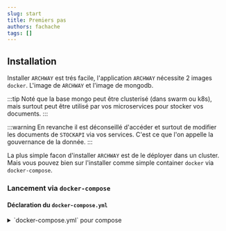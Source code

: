 ```yaml
---
slug: start
title: Premiers pas
authors: fachache
tags: []
---
```

## Installation

Installer `ARCHWAY` est trés facile, l'application `ARCHWAY` nécessite 2 images `docker`. L'image de `ARCHWAY` et l'image de mongodb.

:::tip
Noté que la base mongo peut être clusterisé (dans swarm ou k8s), mais surtout peut être utilisé par vos microservices pour stocker vos documents. 
:::

:::warning
En revanche il est déconseillé d'accéder et surtout de modifier les documents de `STOCKAPI` via vos services. C'est ce que l'on appelle la gouvernance de la donnée. 
:::

La plus simple facon d'installer `ARCHWAY` est de le déployer dans un cluster. Mais vous pouvez bien sur l'installer comme simple container `docker` via `docker-compose`. 

### Lancement via `docker-compose`

#### Déclaration du `docker-compose.yml`

<details>
  <summary>`docker-compose.yml` pour compose</summary>
```yml title="docker-compose.yml"
version: '3.8'
services:
  archway:
    image: ghcr.io/hhdevelopment/archway:latest
    ports:
      - 8080:8080 # non HTTPS
    environment:
      MONGODB_HOST: mongodb 
      MONGODB_DB_NAME: archway
      MONGODB_USER: admin
      MONGODB_PWD: changeit

  mongodb:
    image: mongo # official image  
    environment:
      MONGO_INITDB_DATABASE: archway
      MONGO_INITDB_ROOT_USERNAME: admin
      MONGO_INITDB_ROOT_PASSWORD: changeit
```
</details>

Ce `docker-compose` est la version minimal requise.

:::tip
Notez que les données de mongodb ne sont pas persistées dans cette exemple.   
Un [volume](https://docs.docker.com/storage/volumes/) est donc à monter dans le container de l'image `mongodb` dans le répertoire `/data/db`, si vous utilisez l'image officiel de `mongo`.
:::

#### Démarrage du projet

```bash
docker compose -f docker-compose.yml up -d
```

### Installation dans un `cluster` `Swarm`

Dans cette exemple, nous allons lancer `ARCHWAY` dans une stack `myapp`.

Nous donc nommer la base `archway` et persister les données sur le système de fichier via un volume nommé `mongodb_data`.

<details>
  <summary>`docker-compose.yml` pour swarm</summary>
```yml title="docker-compose.yml"
version: '3.8'

services:
  archway:
    image: ghcr.io/hhdevelopment/archway:latest
    ports:
      - 8080:8080
    environment:
      MONGODB_HOST: mongodb
      MONGODB_DB_NAME: archway
      MONGODB_USER: admin
      MONGODB_PWD: changeit
    networks:
      - dnet

  mongodb:
    image: mongo
    environment:
      MONGO_INITDB_DATABASE: archway
      MONGO_INITDB_ROOT_USERNAME: admin
      MONGO_INITDB_ROOT_PASSWORD: changeit
    ports:
      - 27017:27017
    volumes:
      - mongodb_data:/data/db
    networks:
      - dnet
volumes:
  mongodb_data:
networks:
  dnet:
```
</details>

```bash
docker stack deploy -c docker-compose.yml myapp
```

### Installation dans un `cluster` `Kubernetes`

## Configuration

### Par l'interface

### Par fichiers json

